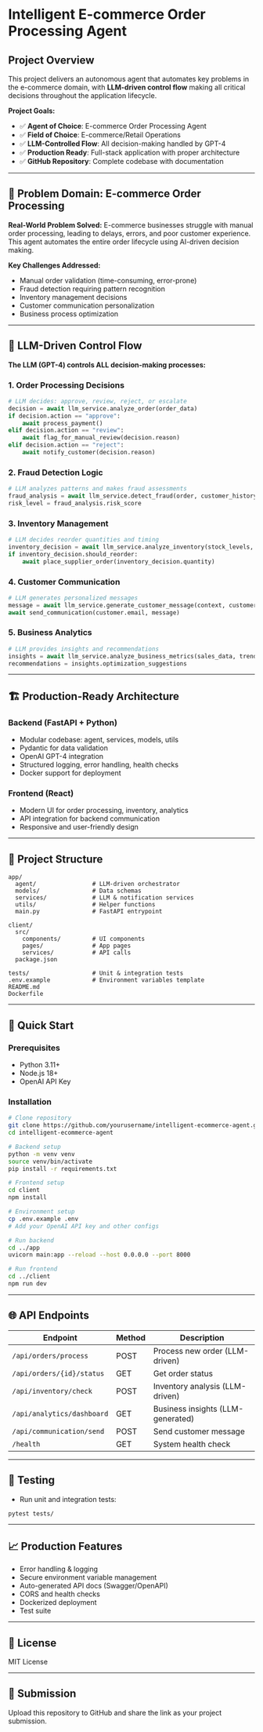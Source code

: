 # Intelligent E-commerce Order Processing Agent

## Project Overview

This project delivers an autonomous agent that automates key problems in the e-commerce domain, with **LLM-driven control flow** making all critical decisions throughout the application lifecycle.

**Project Goals:**
- ✅ **Agent of Choice**: E-commerce Order Processing Agent
- ✅ **Field of Choice**: E-commerce/Retail Operations
- ✅ **LLM-Controlled Flow**: All decision-making handled by GPT-4
- ✅ **Production Ready**: Full-stack application with proper architecture
- ✅ **GitHub Repository**: Complete codebase with documentation

---

## 🎯 Problem Domain: E-commerce Order Processing

**Real-World Problem Solved:**
E-commerce businesses struggle with manual order processing, leading to delays, errors, and poor customer experience. This agent automates the entire order lifecycle using AI-driven decision making.

**Key Challenges Addressed:**
- Manual order validation (time-consuming, error-prone)
- Fraud detection requiring pattern recognition
- Inventory management decisions
- Customer communication personalization
- Business process optimization

---

## 🧠 LLM-Driven Control Flow

**The LLM (GPT-4) controls ALL decision-making processes:**

### 1. Order Processing Decisions
```python
# LLM decides: approve, review, reject, or escalate
decision = await llm_service.analyze_order(order_data)
if decision.action == "approve":
    await process_payment()
elif decision.action == "review":
    await flag_for_manual_review(decision.reason)
elif decision.action == "reject":
    await notify_customer(decision.reason)
```

### 2. Fraud Detection Logic
```python
# LLM analyzes patterns and makes fraud assessments
fraud_analysis = await llm_service.detect_fraud(order, customer_history)
risk_level = fraud_analysis.risk_score
```

### 3. Inventory Management
```python
# LLM decides reorder quantities and timing
inventory_decision = await llm_service.analyze_inventory(stock_levels, trends)
if inventory_decision.should_reorder:
    await place_supplier_order(inventory_decision.quantity)
```

### 4. Customer Communication
```python
# LLM generates personalized messages
message = await llm_service.generate_customer_message(context, customer_profile)
await send_communication(customer.email, message)
```

### 5. Business Analytics
```python
# LLM provides insights and recommendations
insights = await llm_service.analyze_business_metrics(sales_data, trends)
recommendations = insights.optimization_suggestions
```

---

## 🏗️ Production-Ready Architecture

### Backend (FastAPI + Python)
- Modular codebase: agent, services, models, utils
- Pydantic for data validation
- OpenAI GPT-4 integration
- Structured logging, error handling, health checks
- Docker support for deployment

### Frontend (React)
- Modern UI for order processing, inventory, analytics
- API integration for backend communication
- Responsive and user-friendly design

---

## 📁 Project Structure

```
app/
  agent/                # LLM-driven orchestrator
  models/               # Data schemas
  services/             # LLM & notification services
  utils/                # Helper functions
  main.py               # FastAPI entrypoint

client/
  src/
    components/         # UI components
    pages/              # App pages
    services/           # API calls
  package.json

tests/                  # Unit & integration tests
.env.example            # Environment variables template
README.md
Dockerfile
```

---

## 🚀 Quick Start

### Prerequisites
- Python 3.11+
- Node.js 18+
- OpenAI API Key

### Installation

```bash
# Clone repository
git clone https://github.com/yourusername/intelligent-ecommerce-agent.git
cd intelligent-ecommerce-agent

# Backend setup
python -m venv venv
source venv/bin/activate
pip install -r requirements.txt

# Frontend setup
cd client
npm install

# Environment setup
cp .env.example .env
# Add your OpenAI API key and other configs

# Run backend
cd ../app
uvicorn main:app --reload --host 0.0.0.0 --port 8000

# Run frontend
cd ../client
npm run dev
```

---

## 🌐 API Endpoints

| Endpoint                      | Method | Description                       |
|-------------------------------|--------|-----------------------------------|
| `/api/orders/process`         | POST   | Process new order (LLM-driven)    |
| `/api/orders/{id}/status`     | GET    | Get order status                  |
| `/api/inventory/check`        | POST   | Inventory analysis (LLM-driven)   |
| `/api/analytics/dashboard`    | GET    | Business insights (LLM-generated) |
| `/api/communication/send`     | POST   | Send customer message             |
| `/health`                     | GET    | System health check               |

---

## 🧪 Testing

- Run unit and integration tests:
```bash
pytest tests/
```

---

## 📈 Production Features

- Error handling & logging
- Secure environment variable management
- Auto-generated API docs (Swagger/OpenAPI)
- CORS and health checks
- Dockerized deployment
- Test suite

---

## 📄 License

MIT License

---

## 🔗 Submission

Upload this repository to GitHub and share the link as your project submission.
